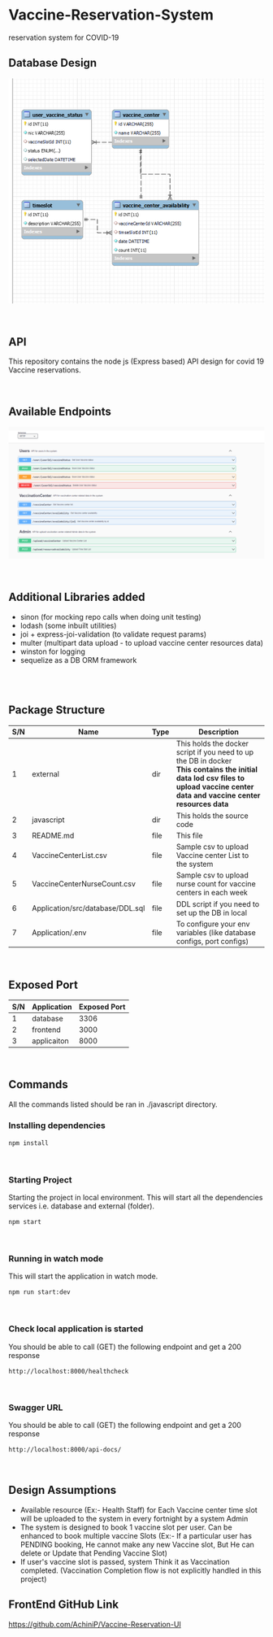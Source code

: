 # Vaccine-Reservation-System
reservation system for COVID-19

## Database Design

![alt text](external/Capture.PNG "ER Diagram")

<br>

## API

This repository contains the node js (Express based) API design for covid 19 Vaccine reservations.

<br>

## Available Endpoints

![alt text](external/endpoints.PNG "ER Diagram")

<br>

## Additional Libraries added
- sinon (for mocking repo calls when doing unit testing)
- lodash (some inbuilt utilities)
- joi + express-joi-validation (to validate request params)
- multer (multipart data upload - to upload vaccine center resources data)
- winston for logging
- sequelize as a DB ORM framework
<br>
<br>

## Package Structure
| S/N | Name | Type | Description |
|-----|------|------|-------------|
| 1 | external | dir | This holds the docker script if you need to up the DB in docker<br><b>This contains the initial data lod csv files to upload vaccine center data and vaccine center resources data</b>
| 2 | javascript | dir | This holds the source code |
| 3 | README.md | file | This file |
| 4 | VaccineCenterList.csv | file | Sample csv to upload Vaccine center List to the system |
| 5 | VaccineCenterNurseCount.csv | file | Sample csv to upload nurse count for vaccine centers in each week |
| 6 | Application/src/database/DDL.sql | file | DDL script if you need to set up the DB in local |
| 7 | Application/.env | file | To configure your env variables (like database configs, port configs) |

<br>

## Exposed Port
| S/N | Application | Exposed Port |
|-----|-------------|--------------|
| 1 | database | 3306 |
| 2 | frontend | 3000 |
| 3 | applicaiton | 8000 |
<br>

## Commands
All the commands listed should be ran in ./javascript directory.

### Installing dependencies
```bash
npm install
```

<br>

### Starting Project
Starting the project in local environment.
This will start all the dependencies services i.e. database and external (folder).
```bash
npm start
```

<br>

### Running in watch mode
This will start the application in watch mode.
```bash
npm run start:dev
```

<br>

### Check local application is started
You should be able to call (GET) the following endpoint and get a 200 response

```
http://localhost:8000/healthcheck
```

<br>

### Swagger URL
You should be able to call (GET) the following endpoint and get a 200 response

```
http://localhost:8000/api-docs/
```

<br>

## Design Assumptions

- Available resource (Ex:- Health Staff) for Each Vaccine center time slot will be uploaded to the system in every fortnight by a system Admin
- The system is designed to book 1 vaccine slot per user. Can be enhanced to book multiple vaccine Slots (Ex:- If a particular user has PENDING booking, He cannot make any new Vaccine slot, But He can delete or Update that Pending Vaccine Slot)
- If user's vaccine slot is passed, system Think it as Vaccination completed. (Vaccination Completion flow is not explicitly handled in this project)

## FrontEnd GitHub Link

https://github.com/AchiniP/Vaccine-Reservation-UI